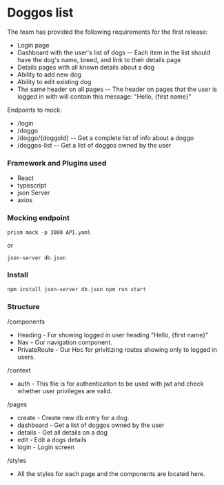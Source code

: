 # Doggos list
The team has provided the following requirements for the first release:
- Login page
- Dashboard with the user's list of dogs
-- Each item in the list should have the dog's name, breed, and link to their details page
- Details pages with all known details about a dog
- Ability to add new dog
- Ability to edit existing dog
- The same header on all pages
-- The header on pages that the user is logged in with will contain this message: "Hello, {first
name}"

Endpoints to mock:
- /login
- /doggo
- /doggo/{doggoId}
-- Get a complete list of info about a doggo
- /doggos-list
-- Get a list of doggos owned by the user

### Framework and Plugins used
  - React
  - typescript
  - json Server
  - axios

### Mocking endpoint
`
  prism mock -p 3000 API.yaml
`

or

`
  json-server db.json
`

### Install
`
npm install
json-server db.json
npm run start
`

### Structure
/components
 - Heading - For showing logged in user heading "Hello, {first name}"
 - Nav - Our navigation component.
 - PrivateRoute - Our Hoc for privitizing routes showing only to logged in users.

/context
 - auth - This file is for authentication to be used with jwt and check whether user privileges are valid.

/pages
 - create - Create new db entry for a dog.
 - dashboard - Get a list of doggos owned by the user
 - details - Get all details on a dog
 - edit - Edit a dogs details
 - login - Login screen

/styles
- All the styles for each page and the components are located here.
